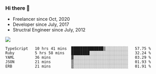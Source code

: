 ### Hi there 👋

- Freelancer since Oct, 2020
- Developer since July, 2017
- Structral Engineer since July, 2012

<img src="https://github-readme-stats.vercel.app/api?username=an-lee&show_icons=true&icon_color=0366d6&text_color=24292e&bg_color=ffffff&hide_title=true" />

<!--START_SECTION:waka-->
```text
TypeScript   10 hrs 41 mins  ██████████████▒░░░░░░░░░░   57.75 % 
Ruby         5 hrs 58 mins   ████████░░░░░░░░░░░░░░░░░   32.24 % 
YAML         36 mins         ▓░░░░░░░░░░░░░░░░░░░░░░░░   03.29 % 
JSON         21 mins         ▒░░░░░░░░░░░░░░░░░░░░░░░░   01.93 % 
ERB          21 mins         ▒░░░░░░░░░░░░░░░░░░░░░░░░   01.91 % 
```
<!--END_SECTION:waka-->
